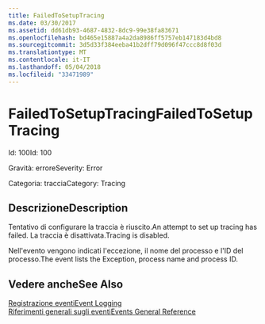 ```yaml
---
title: FailedToSetupTracing
ms.date: 03/30/2017
ms.assetid: dd61db93-4687-4832-8dc9-99e38fa83671
ms.openlocfilehash: bd465e15887a4a2da8986ff5757eb147183d4bd8
ms.sourcegitcommit: 3d5d33f384eeba41b2dff79d096f47ccc8d8f03d
ms.translationtype: MT
ms.contentlocale: it-IT
ms.lasthandoff: 05/04/2018
ms.locfileid: "33471989"
---
```

# <a name="failedtosetuptracing"></a><span data-ttu-id="29e01-102">FailedToSetupTracing</span><span class="sxs-lookup"><span data-stu-id="29e01-102">FailedToSetupTracing</span></span>
<span data-ttu-id="29e01-103">Id: 100</span><span class="sxs-lookup"><span data-stu-id="29e01-103">Id: 100</span></span>  
  
 <span data-ttu-id="29e01-104">Gravità: errore</span><span class="sxs-lookup"><span data-stu-id="29e01-104">Severity: Error</span></span>  
  
 <span data-ttu-id="29e01-105">Categoria: traccia</span><span class="sxs-lookup"><span data-stu-id="29e01-105">Category: Tracing</span></span>  
  
## <a name="description"></a><span data-ttu-id="29e01-106">Descrizione</span><span class="sxs-lookup"><span data-stu-id="29e01-106">Description</span></span>  
 <span data-ttu-id="29e01-107">Tentativo di configurare la traccia è riuscito.</span><span class="sxs-lookup"><span data-stu-id="29e01-107">An attempt to set up tracing has failed.</span></span> <span data-ttu-id="29e01-108">La traccia è disattivata.</span><span class="sxs-lookup"><span data-stu-id="29e01-108">Tracing is disabled.</span></span>  
  
 <span data-ttu-id="29e01-109">Nell'evento vengono indicati l'eccezione, il nome del processo e l'ID del processo.</span><span class="sxs-lookup"><span data-stu-id="29e01-109">The event lists the Exception, process name and process ID.</span></span>  
  
## <a name="see-also"></a><span data-ttu-id="29e01-110">Vedere anche</span><span class="sxs-lookup"><span data-stu-id="29e01-110">See Also</span></span>  
 [<span data-ttu-id="29e01-111">Registrazione eventi</span><span class="sxs-lookup"><span data-stu-id="29e01-111">Event Logging</span></span>](../../../../../docs/framework/wcf/diagnostics/event-logging/index.md)  
 [<span data-ttu-id="29e01-112">Riferimenti generali sugli eventi</span><span class="sxs-lookup"><span data-stu-id="29e01-112">Events General Reference</span></span>](../../../../../docs/framework/wcf/diagnostics/event-logging/events-general-reference.md)
